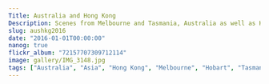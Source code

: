 ```yaml
---
Title: Australia and Hong Kong
Description: Scenes from Melbourne and Tasmania, Australia as well as Hong Kong
slug: aushkg2016
date: "2016-01-01T00:00:00"
nanog: true
flickr_album: "72157707309712114"
image: gallery/IMG_3148.jpg
tags: ["Australia", "Asia", "Hong Kong", "Melbourne", "Hobart", "Tasmania"]
---
```

